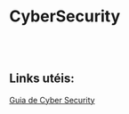 # CyberSecurity


<br><br>
## Links utéis:

<a href="https://github.com/arthurspk/guiadecybersecurity"> Guia de Cyber Security </a>
